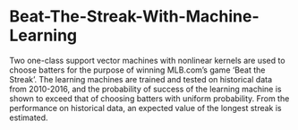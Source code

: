 # Beat-The-Streak-With-Machine-Learning
Two one-class support vector machines with nonlinear kernels are used to choose batters for the purpose of winning MLB.com’s game ‘Beat the Streak’. The learning machines are trained and tested on historical data from 2010-2016, and the probability of success of the learning machine is shown to exceed that of choosing batters with uniform probability. From the performance on historical data, an expected value of the longest streak is estimated. 
